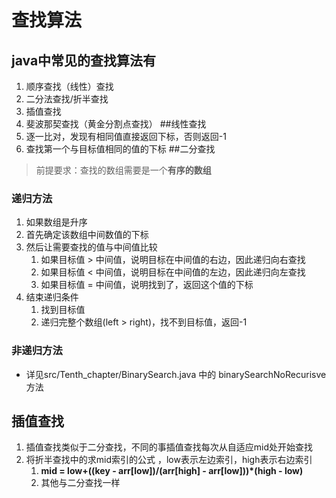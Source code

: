 # 查找算法
## java中常见的查找算法有
1. 顺序查找（线性）查找
2. 二分法查找/折半查找 
3. 插值查找
4. 斐波那契查找（黄金分割点查找）
##线性查找
1. 逐一比对，发现有相同值直接返回下标，否则返回-1
2. 查找第一个与目标值相同的值的下标
##二分查找
> 前提要求：查找的数组需要是一个**有序的数组**
### 递归方法
1. 如果数组是升序
2. 首先确定该数组中间数值的下标
3. 然后让需要查找的值与中间值比较
   1. 如果目标值 > 中间值，说明目标在中间值的右边，因此递归向右查找
   2. 如果目标值 < 中间值，说明目标在中间值的左边，因此递归向左查找
   3. 如果目标值 = 中间值，说明找到了，返回这个值的下标
4. 结束递归条件
   1. 找到目标值
   2. 递归完整个数组(left > right)，找不到目标值，返回-1
### 非递归方法
- 详见src/Tenth_chapter/BinarySearch.java 中的 binarySearchNoRecurisve 方法
## 插值查找
1. 插值查找类似于二分查找，不同的事插值查找每次从自适应mid处开始查找
2. 将折半查找中的求mid索引的公式 ，low表示左边索引，high表示右边索引
   1. **mid = low+((key - arr[low])/(arr[high] - arr[low]))*(high - low)**
   2. 其他与二分查找一样